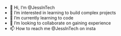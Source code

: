 - 👋 Hi, I’m @JessInTech
- 👀 I’m interested in learning to build complex projects
- 🌱 I’m currently learning to code
- 💞️ I’m looking to collaborate on gaining experience
- 📫 How to reach me @JessInTech on insta

<!---
JessInTech/JessInTech is a ✨ special ✨ repository because its `README.md` (this file) appears on your GitHub profile.
You can click the Preview link to take a look at your changes.
--->
